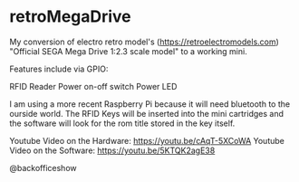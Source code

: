 # retroMegaDrive

My conversion of electro retro model's (https://retroelectromodels.com) "Official SEGA Mega Drive 1:2.3 scale model" to a working mini.

Features include via GPIO:

RFID Reader
Power on-off switch
Power LED

I am using a more recent Raspberry Pi because it will need bluetooth to the ourside world. The RFID Keys will be inserted into the mini cartridges and the software will look for the rom title stored in the key itself.

Youtube Video on the Hardware: https://youtu.be/cAqT-5XCoWA
Youtube Video on the Software: https://youtu.be/5KTQK2agE38


@backofficeshow
